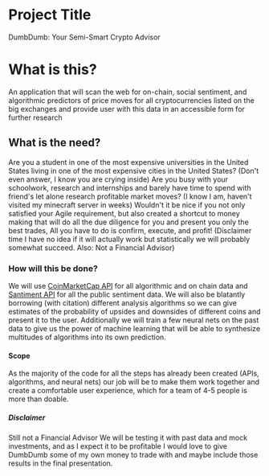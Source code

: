 # Project Title
DumbDumb: Your Semi-Smart Crypto Advisor
# What is this?
An application that will scan the web for on-chain, social sentiment, and algorithmic predictors of price moves for all cryptocurrencies listed on the big exchanges and provide user with this data in an accessible form for further research
## What is the need?
Are you a student in one of the most expensive universities in the United States living in one of the most expensive cities in the United States? 
(Don't even answer, I know you are crying inside) 
Are you busy with your schoolwork, research and internships and barely have time to spend with friend's let alone research profitable market moves?
(I know I am, haven't visited my minecraft server in weeks)
Wouldn't it be nice if you not only satisfied your Agile requirement, but also created a shortcut to money making that will do all the due diligence for you and present you only the best trades, All you have to do is confirm, execute, and profit!
(Disclaimer time I have no idea if it will actually work but statistically we will probably somewhat succeed. Also: Not a Financial Advisor)
### How will this be done?
We will use [CoinMarketCap API](https://github.com/barnumbirr/coinmarketcap) for all algorithmic and on chain data and [Santiment API](https://github.com/santiment) for all the public sentiment data. We will also be blatantly borrowing (with citation) different analysis algorithms so we can give estimates of the probability of upsides and downsides of different coins and present it to the user. Additionally we will train a few neural nets on the past data to give us the power of machine learning that will be able to synthesize multitudes of algorithms into its own prediction.
#### Scope
As the majority of the code for all the steps has already been created (APIs, algorithms, and neural nets) our job will be to make them work together and create a comfortable user experience, which for a team of 4-5 people is more than doable.
##### Disclaimer
Still not a Financial Advisor
We will be testing it with past data and mock investments, and as I expect it to be profitable I would love to give DumbDumb some of my own money to trade with and maybe include those results in the final presentation.
